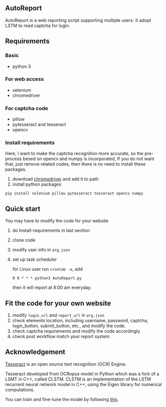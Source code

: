 ## AutoReport

AutoReport is a web reporting script supporting multiple users. It adopt LSTM to read captcha for login.

## Requirements 

### Basic
* python 3

### For web access
* selenium
* chromedriver

### For captcha code
* pillow
* pytesseract and tesseract
* opencv

### Install requirements
Here, I want to make the captcha recognition more accurate, so the pre-process besed on opencv and numpy is incorporated, If you do not want that, just remove related codes, then there is no need to install these packages.
1. download [chromedriver](https://chromedriver.chromium.org/downloads/version-selection) and add it to path 
2. install python packages
```
pip install selenium pillow pytesseract tesseract opencv numpy 
```


## Quick start
You may have to modify the code for your website

1. do Install-requirements in last section

2. clone code

3. modify user info in `arg.json`

4. set up task scheduler

   for Linux user run `crontab -e`, add

   ```
   0 8 * * * python3 AutoReport.py
   ```

   then it will report at 8:00 am everyday.


## Fit the code for your own website
1. modify `login_url` and `report_url` in  `arg.json`
2. check elements location, including username, password, captcha, login_button, submit_button, etc., and modify the code.
3. check captcha requirements and modify the code accordingly
4. check post workflow match your report system

## Acknowledgement
[Tesseract](https://nanonets.com/blog/ocr-with-tesseract/#preprocessingfortesseract?&utm_source=nanonets.com/blog/&utm_medium=blog&utm_content=%5BTutorial%5D%20OCR%20in%20Python%20with%20Tesseract,%20OpenCV%20and%20Pytesseract) is an open source text recognition (OCR) Engine. 

Tesseract developed from OCRopus model in Python which was a fork of a LSMT in C++, called CLSTM. CLSTM is an implementation of the LSTM recurrent neural network model in C++, using the Eigen library for numerical computations.

You can train and fine-tune the model by following [this](https://github.com/tesseract-ocr/tessdoc/blob/master/TrainingTesseract-4.00.md).